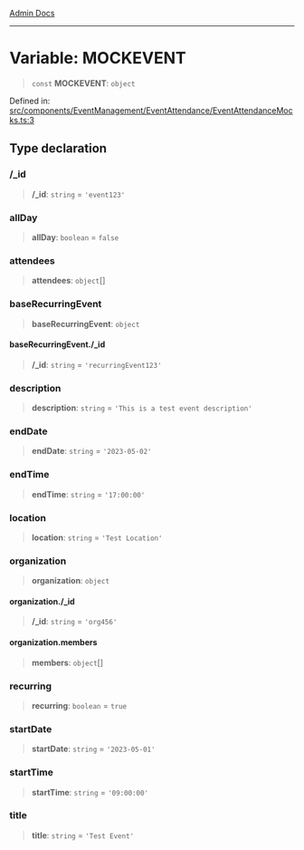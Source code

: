 [Admin Docs](/)

***

# Variable: MOCKEVENT

> `const` **MOCKEVENT**: `object`

Defined in: [src/components/EventManagement/EventAttendance/EventAttendanceMocks.ts:3](https://github.com/PalisadoesFoundation/talawa-admin/blob/main/src/components/EventManagement/EventAttendance/EventAttendanceMocks.ts#L3)

## Type declaration

### /_id

> **/_id**: `string` = `'event123'`

### allDay

> **allDay**: `boolean` = `false`

### attendees

> **attendees**: `object`[]

### baseRecurringEvent

> **baseRecurringEvent**: `object`

#### baseRecurringEvent./_id

> **/_id**: `string` = `'recurringEvent123'`

### description

> **description**: `string` = `'This is a test event description'`

### endDate

> **endDate**: `string` = `'2023-05-02'`

### endTime

> **endTime**: `string` = `'17:00:00'`

### location

> **location**: `string` = `'Test Location'`

### organization

> **organization**: `object`

#### organization./_id

> **/_id**: `string` = `'org456'`

#### organization.members

> **members**: `object`[]

### recurring

> **recurring**: `boolean` = `true`

### startDate

> **startDate**: `string` = `'2023-05-01'`

### startTime

> **startTime**: `string` = `'09:00:00'`

### title

> **title**: `string` = `'Test Event'`
